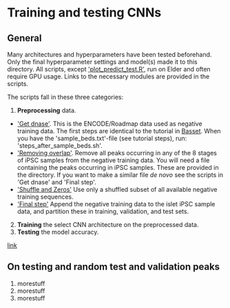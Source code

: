 # Training and testing CNNs
## General
Many architectures and hyperparameters have been tested
beforehand. Only the final hyperparameter settings and model(s) made it to this
directory. All scripts, except ['plot_predict_test.R'](./plot_predict_test.R),
run on Elder and often require GPU usage. Links to the necessary modules are
provided in the scripts.

The scripts fall in these three categories:

1. **Preprocessing** data.
  - ['Get dnase'](./preprocess/1.get_dnase). This is the ENCODE/Roadmap data
  used as negative training data. The first steps are identical to the tutorial in
  [Basset](https://help.github.com/en/articles/basic-writing-and-formatting-syntax#section-links).
  When you have the 'sample_beds.txt'-file (see tutorial steps), run: 'steps_after_sample_beds.sh'.
  - ['Removing overlap'](./preprocess/2.remove_overlap). Remove all peaks
  occurring in any of the 8 stages of iPSC samples from the negative training data.
  You will need a file containing the peaks occurring in iPSC samples. These are provided in the directory.
  If you want to make a similar file *de novo* see the scripts in 'Get dnase' and 'Final step'.
  - ['Shuffle and Zeros'](./preprocess/3.shuffle_and_zeros) Use only a shuffled
  subset of all available negative training sequences.
  - ['Final step'](./preprocess/final_step) Append the negative training data
  to the islet iPSC sample data, and partition these in training, validation,
  and test sets.
2. **Training** the select CNN architecture on the preprocessed data.
3. **Testing** the model accuracy.

 [link](../some_locattion)


## On testing and random test and validation peaks
1. morestuff
2. morestuff
3. morestuff
